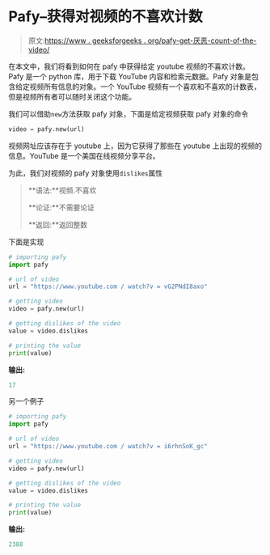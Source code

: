 # Pafy–获得对视频的不喜欢计数

> 原文:[https://www . geeksforgeeks . org/pafy-get-厌恶-count-of-the-video/](https://www.geeksforgeeks.org/pafy-getting-dislike-count-of-the-video/)

在本文中，我们将看到如何在 pafy 中获得给定 youtube 视频的不喜欢计数。Pafy 是一个 python 库，用于下载 YouTube 内容和检索元数据。Pafy 对象是包含给定视频所有信息的对象。一个 YouTube 视频有一个喜欢和不喜欢的计数表，但是视频所有者可以随时关闭这个功能。

我们可以借助`new`方法获取 pafy 对象，下面是给定视频获取 pafy 对象的命令

```py
video = pafy.new(url)
```

视频网址应该存在于 youtube 上，因为它获得了那些在 youtube 上出现的视频的信息。YouTube 是一个美国在线视频分享平台。

为此，我们对视频的 pafy 对象使用`dislikes`属性

> **语法:**视频.不喜欢
> 
> **论证:**不需要论证
> 
> **返回:**返回整数

下面是实现

```py
# importing pafy
import pafy 

# url of video 
url = "https://www.youtube.com / watch?v = vG2PNdI8axo"

# getting video
video = pafy.new(url) 

# getting dislikes of the video
value = video.dislikes

# printing the value
print(value)
```

**输出:**

```py
17

```

另一个例子

```py
# importing pafy
import pafy 

# url of video 
url = "https://www.youtube.com / watch?v = i6rhnSoK_gc"

# getting video
video = pafy.new(url) 

# getting dislikes of the video
value = video.dislikes

# printing the value
print(value)
```

**输出:**

```py
2388

```